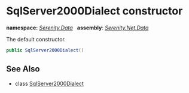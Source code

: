 # SqlServer2000Dialect constructor
**namespace:** *[Serenity.Data](../../README.md#serenity.data-namespace)*   **assembly**: *[Serenity.Net.Data](../../README.md)*

The default constructor.

```csharp
public SqlServer2000Dialect()
```

## See Also

* class [SqlServer2000Dialect](../SqlServer2000Dialect.md)